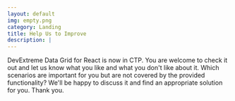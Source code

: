 ```yaml
---
layout: default
img: empty.png
category: Landing
title: Help Us to Improve
description: |
---
```


DevExtreme Data Grid for React is now in CTP. You are welcome to check it out and let us know what you like and what you don't like about it. Which scenarios are important for you but are not covered by the provided functionality? We'll be happy to discuss it and find an appropriate solution for you. Thank you.